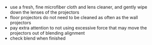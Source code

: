 
- use a fresh, fine microfiber cloth and lens cleaner, and gently wipe down the lenses of the projectors
- floor projectors do not need to be cleaned as often as the wall projectors
- pay extra attention to not using excessive force that may move the projectors out of blending alignment
- check blend when finished